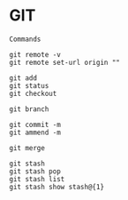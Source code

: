 # GIT

    Commands

    git remote -v
    git remote set-url origin ""
    
    git add 
    git status
    git checkout
    
    git branch 
    
    git commit -m 
    git ammend -m 
    
    git merge

    git stash
    git stash pop
    git stash list
    git stash show stash@{1}